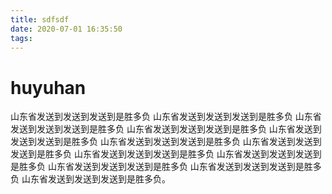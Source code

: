 ```yaml
---
title: sdfsdf
date: 2020-07-01 16:35:50
tags:
---
```

# huyuhan 

 山东省发送到发送到发送到是胜多负 山东省发送到发送到发送到是胜多负 山东省发送到发送到发送到是胜多负 山东省发送到发送到发送到是胜多负 山东省发送到发送到发送到是胜多负 山东省发送到发送到发送到是胜多负 山东省发送到发送到发送到是胜多负 山东省发送到发送到发送到是胜多负 山东省发送到发送到发送到是胜多负 山东省发送到发送到发送到是胜多负 山东省发送到发送到发送到是胜多负 山东省发送到发送到发送到是胜多负。

 
